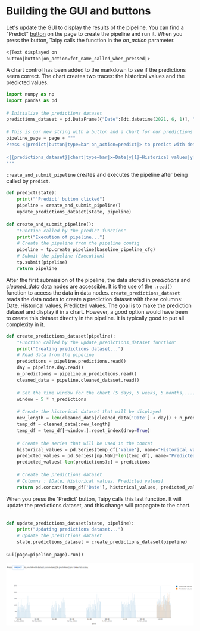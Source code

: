 # Building the GUI and buttons

Let's update the GUI to display the results of the pipeline. You can find a "Predict" [button](https://didactic-broccoli-7da2dfd5.pages.github.io/manuals/gui/viselements/button/) on the page to create the pipeline and run it. When you press the button, Taipy calls the function in the *on_action* parameter.

`<|Text displayed on button|button|on_action=fct_name_called_when_pressed|>`
   
A chart control has been added to the markdown to see if the predictions seem correct. The chart creates two traces: the historical values and the predicted values.

```python
import numpy as np
import pandas as pd

# Initialize the predictions dataset
predictions_dataset = pd.DataFrame({"Date":[dt.datetime(2021, 6, 1)], "Historical values":[np.NaN], "Predicted values":[np.NaN]})

# This is our new string with a button and a chart for our predictions
pipeline_page = page + """
Press <|predict|button|type=bar|on_action=predict|> to predict with default parameters (30 predictions) and June 1st as day.

<|{predictions_dataset}|chart|type=bar|x=Date|y[1]=Historical values|y[2]=Predicted values|height=80%|width=100%|>
"""
```

`create_and_submit_pipeline` creates and executes the pipeline after being called by `predict`. 

```python
def predict(state):
    print("'Predict' button clicked")
    pipeline = create_and_submit_pipeline()
    update_predictions_dataset(state, pipeline)

def create_and_submit_pipeline():
    "Function called by the predict function"
    print("Execution of pipeline...")
    # Create the pipeline from the pipeline config
    pipeline = tp.create_pipeline(baseline_pipeline_cfg)
    # Submit the pipeline (Execution)
    tp.submit(pipeline)
    return pipeline
```

After the first submission of the pipeline, the data stored in *predictions* and *cleaned_data* data nodes are accessible. It is the use of the `.read()` function to access the data in data nodes.
`create_predictions_dataset` reads the data nodes to create a prediction dataset with these columns: Date, Historical values, Predicted values. The goal is to make the prediction dataset and display it in a chart. However, a good option would have been to create this dataset directly in the pipeline. It is typically good to put all complexity in it.

```python
def create_predictions_dataset(pipeline):
    "Function called by the update_predictions_dataset function"
    print("Creating predictions dataset...")
    # Read data from the pipeline
    predictions = pipeline.predictions.read()
    day = pipeline.day.read()
    n_predictions = pipeline.n_predictions.read()
    cleaned_data = pipeline.cleaned_dataset.read()
    
    # Set the time window for the chart (5 days, 5 weeks, 5 months,...)
    window = 5 * n_predictions

    # Create the historical dataset that will be displayed
    new_length = len(cleaned_data[cleaned_data['Date'] < day]) + n_predictions
    temp_df = cleaned_data[:new_length]
    temp_df = temp_df[-window:].reset_index(drop=True)
    
    # Create the series that will be used in the concat
    historical_values = pd.Series(temp_df['Value'], name="Historical values")
    predicted_values = pd.Series([np.NaN]*len(temp_df), name="Predicted values") # change ? Fred
    predicted_values[-len(predictions):] = predictions
    
    # Create the predictions dataset
    # Columns : [Date, Historical values, Predicted values]
    return pd.concat([temp_df['Date'], historical_values, predicted_values], axis=1)
```

When you press the 'Predict' button, Taipy calls this last function. It will update the predictions dataset, and this change will propagate to the chart.

```python

def update_predictions_dataset(state, pipeline):
    print("Updating predictions dataset...")
    # Update the predictions dataset
    state.predictions_dataset = create_predictions_dataset(pipeline)

Gui(page=pipeline_page).run()
```

<p align="center">
    <img src="/steps/images/step_5_result.png" width=700>
</p>
